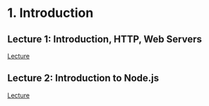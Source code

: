 # 1. Introduction

## Lecture 1: Introduction, HTTP, Web Servers
[Lecture](https://www.youtube.com/watch?v=14kbiDQuyp0)

## Lecture 2: Introduction to Node.js
[Lecture](https://www.youtube.com/watch?v=ABuhTRxvrL4)